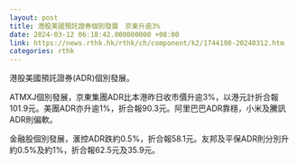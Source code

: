```yaml
---
layout: post
title: 港股美國預託證券個別發展　京東升逾3%
date: 2024-03-12 06:18:42.000000000 +08:00
link: https://news.rthk.hk/rthk/ch/component/k2/1744198-20240312.htm
categories: rthk
---
```


港股美國預託證券(ADR)個別發展。

ATMXJ個別發展，京東集團ADR比本港昨日收市價升逾3%，以港元計折合報101.9元。美團ADR亦升逾1%，折合報90.3元。阿里巴巴ADR靠穩，小米及騰訊ADR則偏軟。

金融股個別發展，滙控ADR跌約0.5%，折合報58.1元。友邦及平保ADR則分別升約0.5%及約1%，折合報62.5元及35.9元。
